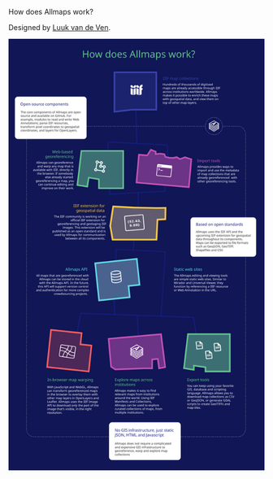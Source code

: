 How does Allmaps work?

Designed by [Luuk van de Ven](https://luukvandeven.nl/).

![](allmaps-diagram.svg)
